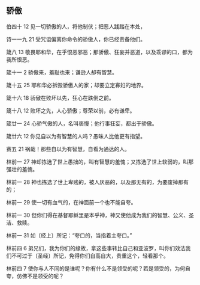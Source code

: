## 骄傲

伯四十 12 见一切骄傲的人，将他制伏；把恶人践踏在本处，

诗一一九 21 受咒诅偏离你命令的骄傲人，你已经责备他们。

箴八 13 敬畏耶和华，在乎恨恶邪恶；那骄傲、狂妄并恶道，以及乖谬的口，都为我所恨恶。

箴十一 2 骄傲来，羞耻也来；谦逊人却有智慧。

箴十五 25 耶和华必拆毁骄傲人的家；却要立定寡妇的地界。

箴十六 18 骄傲在败坏以先，狂心在跌倒之前。

箴十八 12 败坏之先，人心骄傲；尊荣以前，必有谦卑。

箴廿一 24 心骄气傲的人，名叫亵慢；他行事狂妄，都出于骄傲。

箴廿六 12 你见自以为有智慧的人吗？愚昧人比他更有指望。

赛五 21 祸哉！那些自以为有智慧，自看为通达的人。

林前一 27 神却拣选了世上愚拙的，叫有智慧的羞愧；又拣选了世上软弱的，叫那强壮的羞愧。

林前一 28 神也拣选了世上卑贱的，被人厌恶的，以及那无有的，为要废掉那有的；

林前一 29 使一切有血气的，在神面前一个也不能自夸。

林前一 30 但你们得在基督耶稣里是本乎神，神又使他成为我们的智慧、公义、圣洁、救赎。

林前一 31 如〔经上〕所记：“夸口的，当指着主夸口。”

林前四 6 弟兄们，我为你们的缘故，拿这些事转比自己和亚波罗，叫你们效法我们不可过于〔圣经〕所记，免得你们自高自大，贵重这个，轻看那个。

林前四 7 使你与人不同的是谁呢？你有什么不是领受的呢？若是领受的，为何自夸，仿佛不是领受的呢？



